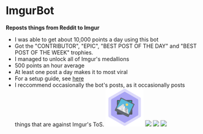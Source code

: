 # ImgurBot

**Reposts things from Reddit to Imgur**

- I was able to get about 10,000 points a day using this bot
- Got the "CONTRIBUTOR", "EPIC", "BEST POST OF THE DAY" and "BEST POST OF THE WEEK" trophies.
- I managed to unlock all of Imgur's medallions
- 500 points an hour average
- At least one post a day makes it to most viral
- For a setup guide, see [here](https://mr-steal-your-script.github.io/ImgurBot.html?)
- I reccommend occasionally the bot's posts, as it occasionally posts things that are against Imgur's ToS.
![](/pics/contributor.png)
![](https://s.imgur.com/images/trophies/epic.png)
![](https://s.imgur.com/images/trophies/post_of_the_day.png)
![](https://s.imgur.com/images/trophies/post_of_the_week.png)
